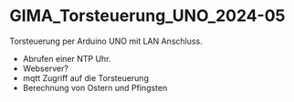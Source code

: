 # GIMA_Torsteuerung_UNO_2024-05

Torsteuerung per Arduino UNO mit LAN Anschluss.

- Abrufen einer NTP Uhr.
- Webserver?
- mqtt Zugriff auf die Torsteuerung
- Berechnung von Ostern und Pfingsten
